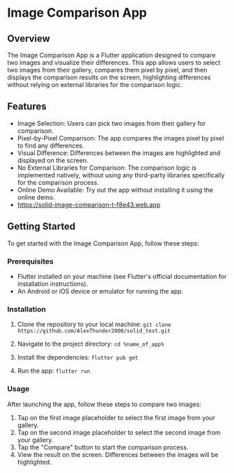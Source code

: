 # Image Comparison App 

## Overview

The Image Comparison App is a Flutter application designed to compare two images and visualize their differences. This app allows users to select two images from their gallery, compares them pixel by pixel, and then displays the comparison results on the screen, highlighting differences without relying on external libraries for the comparison logic.

## Features

* Image Selection: Users can pick two images from their gallery for comparison.
* Pixel-by-Pixel Comparison: The app compares the images pixel by pixel to find any differences.
* Visual Difference: Differences between the images are highlighted and displayed on the screen.
* No External Libraries for Comparison: The comparison logic is implemented natively, without using any third-party libraries specifically for the comparison process.
* Online Demo Available: Try out the app without installing it using the online demo.
* https://solid-image-comparison-t-f8e43.web.app

## Getting Started
To get started with the Image Comparison App, follow these steps:

### Prerequisites

* Flutter installed on your machine (see Flutter's official documentation for installation instructions).
* An Android or iOS device or emulator for running the app.

### Installation
1. Clone the repository to your local machine:
`git clone https://github.com/AlexThunder2000/solid_test.git`

2. Navigate to the project directory:
`cd %name_of_app%`

3. Install the dependencies:
`flutter pub get`

4. Run the app:
`flutter run`

### Usage

After launching the app, follow these steps to compare two images:

1. Tap on the first image placeholder to select the first image from your gallery.
2. Tap on the second image placeholder to select the second image from your gallery.
3. Tap the "Compare" button to start the comparison process.
4. View the result on the screen. Differences between the images will be highlighted.
